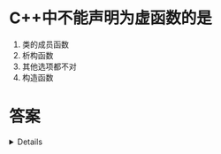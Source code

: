 # C++中不能声明为虚函数的是

1. 类的成员函数
2. 析构函数
3. 其他选项都不对
4. 构造函数

# 答案

<details>

4. 构造函数
   
C++ 中不能声明为虚函数的是构造函数。

析构函数和普通的类成员函数都可以声明为虚函数。

构造函数的原因如下:
- 构造函数在创建对象时被调用，此时对象还未生成，所以无法通过虚函数机制来调用合适的构造函数版本。
- 构造函数主要用于初始化对象状态，不需要通过多态来实现不同的初始化逻辑。
所以C++规定构造函数不能被声明为虚函数。 

</details>